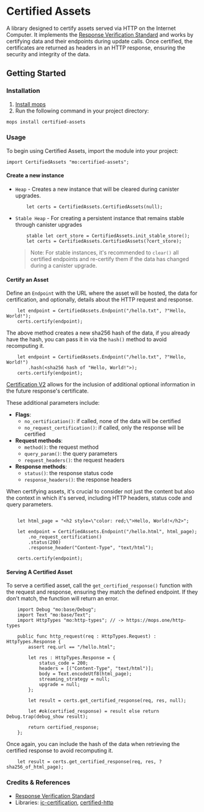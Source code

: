 # Certified Assets
A library designed to certify assets served via HTTP on the Internet Computer. 
It implements the [Response Verification Standard](https://github.com/dfinity/interface-spec/blob/master/spec/http-gateway-protocol-spec.md#response-verification) and works by certifying data and their endpoints during update calls. 
Once certified, the certificates are returned as headers in an HTTP response, ensuring the security and integrity of the data.

## Getting Started

### Installation
1. [Install mops](https://j4mwm-bqaaa-aaaam-qajbq-cai.ic0.app/#/docs/install)
2. Run the following command in your project directory:
```bash
mops install certified-assets
```

### Usage
To begin using Certified Assets, import the module into your project:
```motoko
import CertifiedAssets "mo:certified-assets";
```

#### Create a new instance
- `Heap` - Creates a new instance that will be cleared during canister upgrades.

    ```motoko
        let certs = CertifiedAssets.CertifiedAssets(null);
    ```

- `Stable Heap` - For creating a persistent instance that remains stable through canister upgrades
    ```motoko
        stable let cert_store = CertifiedAssets.init_stable_store();
        let certs = CertifiedAssets.CertifiedAssets(?cert_store);
    ```

    > Note: For stable instances, it's recommended to `clear()` all certified endpoints and re-certify them if the data has changed during a canister upgrade.

#### Certify an Asset
Define an `Endpoint` with the URL where the asset will be hosted, the data for certification, and optionally, details about the HTTP request and response.

```motoko
    let endpoint = CertifiedAssets.Endpoint("/hello.txt", ?"Hello, World!");
    certs.certify(endpoint);
```
The above method creates a new sha256 hash of the data, if you already have the hash, you can pass it in via the `hash()` method to avoid recomputing it.

```motoko
    let endpoint = CertifiedAssets.Endpoint("/hello.txt", ?"Hello, World!")
        .hash(<sha256 hash of "Hello, World!">);
    certs.certify(endpoint);
```
[Certification V2](https://github.com/dfinity/interface-spec/blob/master/spec/http-gateway-protocol-spec.md#response-verification) allows for the inclusion of additional optional information in the future response's certificate. 

These additional parameters include:
- **Flags**:
  - `no_certification()`: if called, none of the data will be certified
  - `no_request_certification()`: if called, only the response will be certified
- **Request methods**:
  - `method()`: the request method
  - `query_param()`: the query parameters
  - `request_headers()`: the request headers
- **Response methods**:
  - `status()`: the response status code
  - `response_headers()`: the response headers

When certifying assets, it's crucial to consider not just the content but also the context in which it's served, including HTTP headers, status code and query parameters.

```motoko

    let html_page = "<h2 style=\"color: red;\">Hello, World!</h2>";

    let endpoint = CertifiedAssets.Endpoint("/hello.html", html_page);
        .no_request_certification()
        .status(200)
        .response_header("Content-Type", "text/html");

    certs.certify(endpoint);

```

#### Serving A Certified Asset
To serve a certified asset, call the `get_certified_response()` function with the request and response, ensuring they match the defined endpoint. If they don't match, the function will return an error.


```motoko
    import Debug "mo:base/Debug";
    import Text "mo:base/Text";
    import HttpTypes "mo:http-types"; // -> https://mops.one/http-types

    public func http_request(req : HttpTypes.Request) : HttpTypes.Response {
        assert req.url == "/hello.html";

        let res : HttpTypes.Response = {
            status_code = 200;
            headers = [("Content-Type", "text/html")];
            body = Text.encodeUtf8(html_page);
            streaming_strategy = null;
            upgrade = null;
        };

        let result = certs.get_certified_response(req, res, null);

        let #ok(certified_response) = result else return Debug.trap(debug_show result);
            
        return certified_response;
    };
```

Once again, you can include the hash of the data when retrieving the certified response to avoid recomputing it.

```motoko
    let result = certs.get_certified_response(req, res, ?sha256_of_html_page);
```


### Credits & References
- [Response Verification Standard](https://github.com/dfinity/interface-spec/blob/master/spec/http-gateway-protocol-spec.md#response-verification)
- Libraries: [ic-certification](https://github.com/nomeata/ic-certification),  [certified-http](https://github.com/infu/certified-http)
  